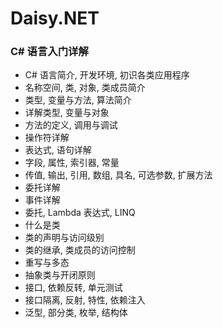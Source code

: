 # Daisy.NET

### C# 语言入门详解

- C# 语言简介, 开发环境, 初识各类应用程序
- 名称空间, 类, 对象, 类成员简介
- 类型, 变量与方法, 算法简介
- 详解类型, 变量与对象
- 方法的定义, 调用与调试
- 操作符详解
- 表达式, 语句详解
- 字段, 属性, 索引器, 常量
- 传值, 输出, 引用, 数组, 具名, 可选参数, 扩展方法
- 委托详解
- 事件详解
- 委托, Lambda 表达式, LINQ
- 什么是类
- 类的声明与访问级别
- 类的继承, 类成员的访问控制
- 重写与多态
- 抽象类与开闭原则
- 接口, 依赖反转, 单元测试
- 接口隔离, 反射, 特性, 依赖注入
- 泛型, 部分类, 枚举, 结构体